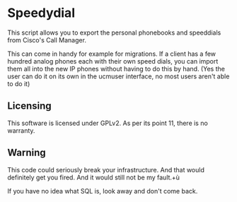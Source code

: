 Speedydial
==========

This script allows you to export the personal phonebooks and speeddials from Cisco's Call Manager.

This can come in handy for example for migrations.
If a client has a few hundred analog phones each with their own speed dials, you can import them all into the new IP phones without having to do this by hand.
(Yes the user can do it on its own in the ucmuser interface, no most users aren't able to do it)

Licensing
---------

This software is licensed under GPLv2.
As per its point 11, there is no warranty.

Warning
-------

This code could seriously break your infrastructure. And that would definitely get you fired. And it would still not be my fault.+ù

If you have no idea what SQL is, look away and don't come back.
